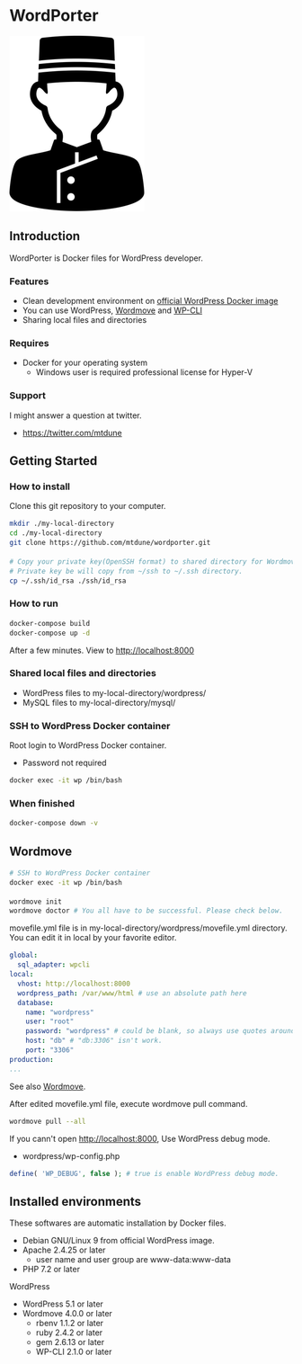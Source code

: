 # WordPorter

![WordPorter](logo.png)
<!--- https://www.silhouette-illust.com/illust/40327 -->

## Introduction

WordPorter is Docker files for WordPress developer.

### Features

- Clean development environment on [official WordPress Docker image](https://hub.docker.com/_/wordpress)
- You can use WordPress, [Wordmove](https://github.com/welaika/wordmove) and [WP-CLI](https://wp-cli.org/)
- Sharing local files and directories

### Requires

- Docker for your operating system
  - Windows user is required professional license for Hyper-V

### Support

I might answer a question at twitter.

- <https://twitter.com/mtdune>

## Getting Started

### How to install

Clone this git repository to your computer.

```bash
mkdir ./my-local-directory
cd ./my-local-directory
git clone https://github.com/mtdune/wordporter.git

# Copy your private key(OpenSSH format) to shared directory for Wordmove.
# Private key be will copy from ~/ssh to ~/.ssh directory.
cp ~/.ssh/id_rsa ./ssh/id_rsa
```

### How to run

```bash
docker-compose build
docker-compose up -d
```

After a few minutes. View to <http://localhost:8000>

### Shared local files and directories

- WordPress files to my-local-directory/wordpress/
- MySQL files to my-local-directory/mysql/

### SSH to WordPress Docker container

Root login to WordPress Docker container.

- Password not required

```bash
docker exec -it wp /bin/bash
```

### When finished

```bash
docker-compose down -v
```

## Wordmove

```bash
# SSH to WordPress Docker container
docker exec -it wp /bin/bash

wordmove init
wordmove doctor # You all have to be successful. Please check below.
```

movefile.yml file is in my-local-directory/wordpress/movefile.yml directory. You can edit it in local by your favorite editor.

```yaml:movefile.yml
global:
  sql_adapter: wpcli
local:
  vhost: http://localhost:8000
  wordpress_path: /var/www/html # use an absolute path here
  database:
    name: "wordpress"
    user: "root"
    password: "wordpress" # could be blank, so always use quotes around
    host: "db" # "db:3306" isn't work.
    port: "3306"
production:
...
```

See also [Wordmove](https://github.com/welaika/wordmove).

After edited movefile.yml file, execute wordmove pull command.

```bash
wordmove pull --all
```

If you cann't open <http://localhost:8000>, Use WordPress debug mode.

- wordpress/wp-config.php

```php
define( 'WP_DEBUG', false ); # true is enable WordPress debug mode.
```

## Installed environments

These softwares are automatic installation by Docker files.

- Debian GNU/Linux 9 from official WordPress image.
- Apache 2.4.25 or later
  - user name and user group are www-data:www-data
- PHP 7.2 or later

WordPress

- WordPress 5.1 or later
- Wordmove 4.0.0 or later
  - rbenv 1.1.2 or later
  - ruby 2.4.2 or later
  - gem 2.6.13 or later
  - WP-CLI 2.1.0 or later
